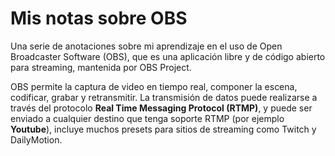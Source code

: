 # Mis notas sobre OBS 

Una serie de anotaciones sobre mi aprendizaje en el uso de Open Broadcaster Software (OBS), que es una aplicación libre y de código abierto para streaming, mantenida por OBS Project.

OBS permite la captura de video en tiempo real, componer la escena, codificar, grabar y retransmitir. La transmisión de datos puede realizarse a través del protocolo **Real Time Messaging Protocol (RTMP)**, y puede ser enviado a cualquier destino que tenga soporte RTMP (por ejemplo **Youtube**), incluye muchos presets para sitios de streaming como Twitch y DailyMotion.
